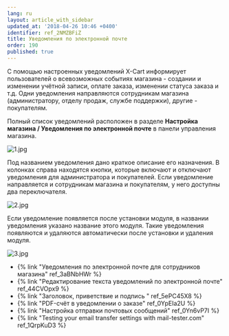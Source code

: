 ```yaml
---
lang: ru
layout: article_with_sidebar
updated_at: '2018-04-26 10:46 +0400'
identifier: ref_2NMZBFiZ
title: Уведомления по электронной почте
order: 190
published: true
---
```

С помощью настроенных уведомлений X-Cart информирует пользователей о всевозможных событиях магазина - создании и изменении учётной записи, оплате заказа, изменении статуса заказа и т.д. Одни уведомления направляются сотрудникам магазина (администратору, отделу продаж, службе поддержки), другие - покупателям. 

Полный список уведомлений расположен в разделе **Настройка магазина / Уведомления по электронной почте** в панели управления магазина.  

![1.jpg]({{site.baseurl}}/attachments/ref_2NMZBFiZ/1.jpg)

Под названием уведомления дано краткое описание его назначения. В колонках справа находятся кнопки, которые включают и отключают уведомления для администратора и покупателей. Если уведомление направляется и сотрудникам магазина и покупателям, у него доступны два переключателя. 

![2.jpg]({{site.baseurl}}/attachments/ref_2NMZBFiZ/2.jpg)

Если уведомление появляется после установки модуля, в названии уведомления указано название этого модуля. Такие уведомления появляются и удаляются автоматически после установки и удаления модуля.

![3.jpg]({{site.baseurl}}/attachments/ref_2NMZBFiZ/3.jpg)


*  {% link "Уведомления по электронной почте для сотрудников магазина" ref_3aBNbHWr %}
*  {% link "Редактирование текста уведомлений по электронной почте" ref_44CVOpx9 %}
*  {% link "Заголовок, приветствие и подпись " ref_5ePC45X8 %}
*  {% link "PDF-счёт в уведомлении о заказе" ref_0YpEIa2U %}
*  {% link "Настройка отправки почтовых сообщений" ref_0Yn6vP7I %}
*  {% link "Testing your email transfer settings with mail-tester.com" ref_1QrpKuD3 %}
